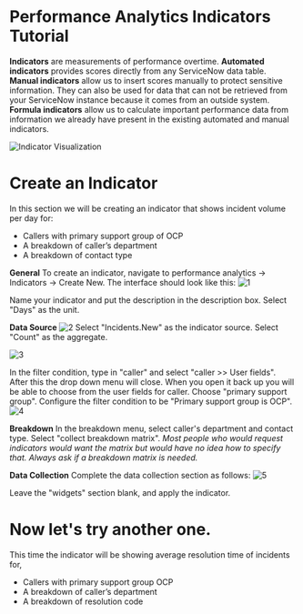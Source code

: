 # Performance Analytics Indicators Tutorial
**Indicators** are measurements of performance overtime.
**Automated indicators** provides scores directly from any ServiceNow data table.
**Manual indicators** allow us to insert scores manually to protect sensitive information. They can also be used for data that can not be retrieved from your ServiceNow instance because it comes from an outside system.
**Formula indicators** allow us to calculate important performance data from information we already have present in the existing automated and manual indicators. 

![Indicator Visualization](https://github.com/earlduque/ServiceNow-Developer-Training/blob/master/images/indicator-image.png)

# Create an Indicator
In this section we will be creating an indicator that shows incident volume per day for:
- Callers with primary support group of OCP
- A breakdown of caller’s department
- A breakdown of contact type

**General**
To create an indicator, navigate to performance analytics -> Indicators -> Create New.
The interface should look like this:
![1](https://github.com/earlduque/ServiceNow-Developer-Training/blob/master/images/step1.png)

Name your indicator and put the description in the description box.
Select "Days" as the unit.

**Data Source**
![2](https://github.com/earlduque/ServiceNow-Developer-Training/blob/master/images/datasource.png)
Select "Incidents.New" as the indicator source.
Select "Count" as the aggregate.

![3](https://github.com/earlduque/ServiceNow-Developer-Training/blob/master/images/filtercondition.png)

In the filter condition, type in "caller" and select "caller >> User fields". After this the drop down menu will close. When you open it back up you will be able to choose from the user fields for caller. Choose "primary support group". 
Configure the filter condition to be "Primary support group is OCP".
![4](https://github.com/earlduque/ServiceNow-Developer-Training/blob/master/images/filterconditionresult.png)

**Breakdown**
In the breakdown menu, select caller's department and contact type. 
Select "collect breakdown matrix". 
*Most people who would request indicators would want the matrix but would have no idea how to specify that. Always ask if a breakdown matrix is needed.*

**Data Collection**
Complete the data collection section as follows:
![5](https://github.com/earlduque/ServiceNow-Developer-Training/blob/master/images/datacollection.png)

Leave the "widgets" section blank, and apply the indicator.

# Now let's try another one.
This time the indicator will be showing average resolution time of incidents for,
- Callers with primary support group OCP
- A breakdown of caller’s department
- A breakdown of resolution code






